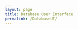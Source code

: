 ```yaml
---
layout: page
title: Database User Interface
permalink: /DatabaseUI/
---
```


    
<body>
    <style media="only screen">
        html,
        body {
            height: 100%;
            width: 100%;
            margin: 0;
            box-sizing: border-box;
            -webkit-overflow-scrolling: touch;
        }
        
        html {
            position: absolute;
            top: 0;
            left: 0;
            padding: 0;
            overflow: auto;
        }
        
        body {
            padding: 1rem;
            overflow: auto;
        }
        .button-group {
    padding-bottom: 4px;
    display: block;
  }
  
    </style>
      <div style="height: 100%; display: flex; flex-direction: column;">
        <p>
            Data file name:
            <input id="dataFileName" type="text" value="HA.json" style="width: 250px;" />

        </p>
        <a href="/index.html">Back</a>

        <div style="flex-grow: 1; height: 10px;">
            <div id="myGrid" class="ag-theme-alpine" style="height: 100%;">
            </div>
        </div>
    </div>

</body>


